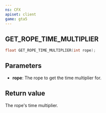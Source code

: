 ```yaml
---
ns: CFX
apiset: client
game: gta5
---
```

## GET_ROPE_TIME_MULTIPLIER

```c
float GET_ROPE_TIME_MULTIPLIER(int rope);
```

## Parameters
* **rope**: The rope to get the time multiplier for.

## Return value
The rope's time multiplier.
